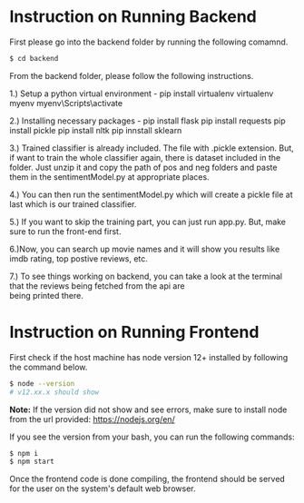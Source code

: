 # Instruction on Running Backend
First please go into the backend folder by running the following comamnd.
```bash
$ cd backend
```
From the backend folder, please follow the following instructions.

1.) Setup a python virtual environment - pip install virtualenv
					 virtualenv myenv
					 myenv\Scripts\activate 

2.) Installing necessary packages - pip install flask
				    pip install requests
				    pip install pickle
				    pip install nltk
			            pip innstall sklearn

3.) Trained classifier is already included. The file with .pickle extension. But, if want to train the whole classifier again, there is 
    dataset included in the folder. Just unzip it and copy the path of pos and neg folders and paste them in the sentimentModel.py at appropriate places.

4.) You can then run the sentimentModel.py which will create a pickle file at last which is our trained classifier. 

5.) If you want to skip the training part, you can just run app.py. But, make sure to run the front-end first.

6.)Now, you can search up movie names and it will show you results like imdb rating, top postive reviews, etc.

7.) To see things working on backend, you can take a look at the terminal that the reviews being fetched from the api are  
    being printed there.

# Instruction on Running Frontend
First check if the host machine has node version 12+ installed by following the command below.
```bash
$ node --version
# v12.xx.x should show
```
**Note:** If the version did not show and see errors, make sure to install node from the url provided: https://nodejs.org/en/

If you see the version from your bash, you can run the following commands:
```bash
$ npm i
$ npm start
```


Once the frontend code is done compiling, the frontend should be served for the user on the system's default web browser.
